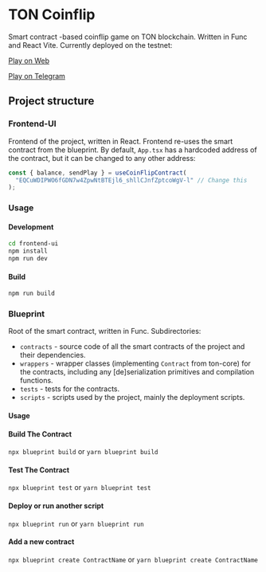 # TON Coinflip

Smart contract -based coinflip game on TON blockchain. Written in Func and React Vite. Currently deployed on the testnet:

[Play on Web](https://coinflip.vopx.fi/)

[Play on Telegram](https://t.me/toncoinfliptnetbot/play)

## Project structure

### Frontend-UI

Frontend of the project, written in React. Frontend re-uses the smart contract from the blueprint. By default, `App.tsx` has a hardcoded address of the contract, but it can be changed to any other address:

```ts
const { balance, sendPlay } = useCoinFlipContract(
  "EQCuWDIPWO6fGDN7w4ZpwNtBTEjl6_shllCJnfZptcoWgV-l" // Change this
);
```

### Usage

#### Development

```bash
cd frontend-ui
npm install
npm run dev
```

#### Build

```bash
npm run build
```

### Blueprint

Root of the smart contract, written in Func. Subdirectories:

- `contracts` - source code of all the smart contracts of the project and their dependencies.
- `wrappers` - wrapper classes (implementing `Contract` from ton-core) for the contracts, including any [de]serialization primitives and compilation functions.
- `tests` - tests for the contracts.
- `scripts` - scripts used by the project, mainly the deployment scripts.

#### Usage

#### Build The Contract

`npx blueprint build` or `yarn blueprint build`

#### Test The Contract

`npx blueprint test` or `yarn blueprint test`

#### Deploy or run another script

`npx blueprint run` or `yarn blueprint run`

#### Add a new contract

`npx blueprint create ContractName` or `yarn blueprint create ContractName`
